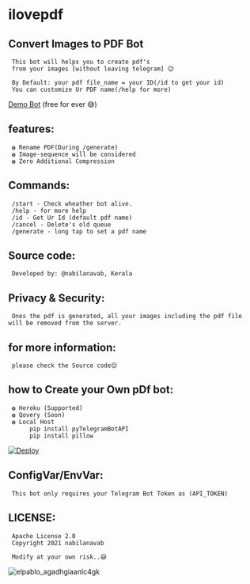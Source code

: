 # ilovepdf

## Convert Images to PDF Bot
     This bot will helps you to create pdf's
     from your images [without leaving telegram] 😉
    
     By Default: your pdf file_name = your ID(/id to get your id)
     You can customize Ur PDF name(/help for more)
        

<a href="https://telegram.dog/ilovepdf_bot">Demo Bot</a> (free for ever 😅)

## features:
     ◍ Rename PDF(During /generate)
     ◍ Image-sequence will be considered
     ◍ Zero Additional Compression

## Commands:<br>
     /start - Check wheather bot alive.
     /help - for more help
     /id - Get Ur Id (default pdf name)
     /cancel - Delete's old queue
     /generate - long tap to set a pdf name

## Source code:<br>
     Developed by: @nabilanavab, Kerala

## Privacy & Security:<br>
     Ones the pdf is generated, all your images including the pdf file will be removed from the server.
## for more information:<br>
     please check the Source code😌

## how to Create your Own pDf bot:<br>

     ◍ Heroku (Supported)
     ◍ Qovery (Soon)
     ◍ Local Host
          pip install pyTelegramBotAPI
          pip install pillow


[![Deploy](https://www.herokucdn.com/deploy/button.svg)](https://heroku.com/deploy?template=https://github.com/Neeacconl/ilovepdf)

## ConfigVar/EnvVar:<br>

     This bot only requires your Telegram Bot Token as (API_TOKEN)

## LICENSE:<br>
     Apache License 2.0
     Copyright 2021 nabilanavab

     Modify at your own risk..😅

![elpablo_agadhgiaanlc4gk](https://user-images.githubusercontent.com/53673312/129444963-ac9d4fe6-1be3-4b89-979b-f442e46234ab.png)
